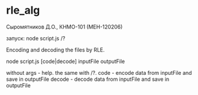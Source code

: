 # rle_alg
Сыромятников Д.О., КНМО-101 (МЕН-120206)

запуск:
node script.js /?

Encoding and decoding the files by RLE.

node script.js [code|decode] inputFile outputFile

without args - help. the same with /?.
code - encode data from inputFile and save in outputFile
decode - decode data from inputFile and save in outputFile


